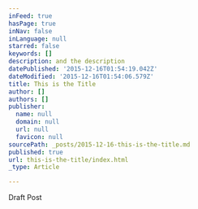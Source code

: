 ```yaml
---
inFeed: true
hasPage: true
inNav: false
inLanguage: null
starred: false
keywords: []
description: and the description
datePublished: '2015-12-16T01:54:19.042Z'
dateModified: '2015-12-16T01:54:06.579Z'
title: This is the Title
author: []
authors: []
publisher:
  name: null
  domain: null
  url: null
  favicon: null
sourcePath: _posts/2015-12-16-this-is-the-title.md
published: true
url: this-is-the-title/index.html
_type: Article

---
```

Draft Post